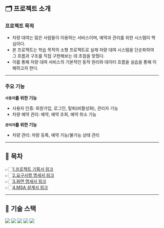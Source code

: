

## 🗂️ 프로젝트 소개

### 프로젝트 목적
- 차량 대여는 많은 사람들이 이용하는 서비스이며, 예약과 관리를 위한 시스템이 핵심이다.  
- 본 프로젝트는 학습 목적의 소형 프로젝트로 실제 차량 대여 시스템을 단순화하여 그 흐름과 구조를 직접 구현해보는 데 초점을 맞췄다.  
- 이를 통해 차량 대여 서비스의 기본적인 동작 원리와 데이터 흐름을 실습을 통해 이해하고자 한다.
***************

### 주요 기능
**`사용자`를 위한 기능**
- 사용자 인증: 회원가입, 로그인, 탈퇴(비활성화), 관리자 기능
- 차량 예약 관리: 예약, 예약 조회, 예약 취소 기능

**`관리자`를 위한 기능**
- 차량 관리: 차량 등록, 예약 가능/불가능 상태 관리
***************

## 📑 목차


👉🏻[1.프로젝트 기획서 링크](https://github.com/project-team35/project_team3/blob/main/document/1.%20%ED%94%84%EB%A1%9C%EC%A0%9D%ED%8A%B8%20%EA%B8%B0%ED%9A%8D%EC%84%9C%20/1.%20%ED%94%84%EB%A1%9C%EC%A0%9D%ED%8A%B8%20%EA%B8%B0%ED%9A%8D%EC%84%9C.md)   
👉🏻[2.요구사항 명세서 링크](https://github.com/project-team35/project_team3/blob/main/document/2.%20%EC%9A%94%EA%B5%AC%EC%82%AC%ED%95%AD%20%EB%AA%85%EC%84%B8%EC%84%9C/2.%20%20%EC%9A%94%EA%B5%AC%EC%82%AC%ED%95%AD%20%EB%AA%85%EC%84%B8%EC%84%9C.md)   
👉🏻[3.화면 명세서 링크](https://github.com/project-team35/project_team3/blob/main/document/3.%20%ED%99%94%EB%A9%B4%20%EB%AA%85%EC%84%B8%EC%84%9C%20Markdown/3.%20%ED%99%94%EB%A9%B4%EB%AA%85%EC%84%B8%EC%84%9C%20%26%20%EC%8A%A4%ED%86%A0%EB%A6%AC%EB%B3%B4%EB%93%9C.MD)   
👉🏻[4.MSA 설계서 링크](https://github.com/project-team35/project_team3/blob/main/document/4.%20MSA%20%EC%84%A4%EA%B3%84%EC%84%9C.md)   


***************


## 🚀 기술 스택

<div align=left> 
  <img src="https://img.shields.io/badge/java-007396?style=for-the-badge&logo=java&logoColor=white"> 
  <img src="https://img.shields.io/badge/oracle-F80000?style=for-the-badge&logo=oracle&logoColor=white"> 
  <img src="https://img.shields.io/badge/github-181717?style=for-the-badge&logo=github&logoColor=white">
  <img src="https://img.shields.io/badge/git-F05032?style=for-the-badge&logo=git&logoColor=white">
  <img src="https://img.shields.io/badge/git-4285F4?style=for-the-badge&logo=gogleDrive&logoColor=white">
  
</div>
